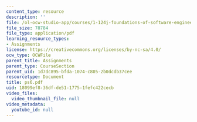 ```yaml
---
content_type: resource
description: ''
file: /ol-ocw-studio-app/courses/1-124j-foundations-of-software-engineering-fall-2000/18099ef836dfde5117751fefc422cecb_ps6.pdf
file_size: 78784
file_type: application/pdf
learning_resource_types:
- Assignments
license: https://creativecommons.org/licenses/by-nc-sa/4.0/
ocw_type: OCWFile
parent_title: Assignments
parent_type: CourseSection
parent_uid: 1d7dc895-bfda-1074-c805-2b0dcdb37cee
resourcetype: Document
title: ps6.pdf
uid: 18099ef8-36df-de51-1775-1fefc422cecb
video_files:
  video_thumbnail_file: null
video_metadata:
  youtube_id: null
---
```

